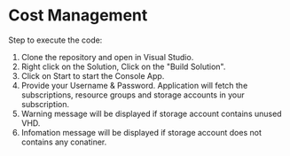 # Cost Management

Step to execute the code:
1. Clone the repository and open in Visual Studio.
2. Right click on the Solution, Click on the "Build Solution".
3. Click on Start to start the Console App.
4. Provide your Username & Password. Application will fetch the subscriptions, resource groups and storage accounts in your subscription.
5. Warning message will be displayed if storage account contains unused VHD.
6. Infomation message will be displayed if storage account does not contains any conatiner.

